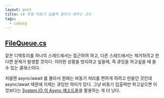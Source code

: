 ```yaml
---
layout: post
title: C# 파일 비동기 입출력 알아서 해주는 코드
tags:
  - csharp
---
```


## [FileQueue.cs](https://github.com/chickeningot/chickeningot.github.io/blob/master/assets/FileQueue.cs)

같은 디렉토리를 하나의 스레드에서는 접근하려 하고, 다른 스레드에서는 제거하려고 한다면 문제가 발생할 것이다. 이러한 상황을 방지하고 싶을때, 즉 큐잉을 하고싶을 때 쓸 수 있는 클래스이다.  

처음엔 async/await 를 몰라서 원래는 비동기 처리를 편하게 하려고 만들던 것인데 async/await 때문에 이제는 큐잉만 의미가 있다. 그냥 비동기 입출력만 하고싶으면 이것보다는 [System.IO 의 Async 메소드들](https://docs.microsoft.com/en-us/dotnet/standard/io/asynchronous-file-i-o)을 활용하는 게 더 낫다.
